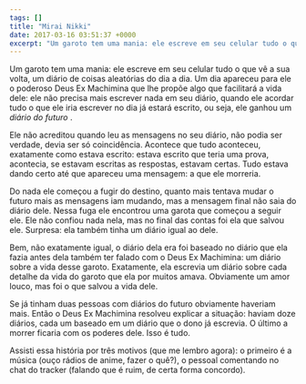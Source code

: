```yaml
---
tags: []
title: "Mirai Nikki"
date: 2017-03-16 03:51:37 +0000
excerpt: "Um garoto tem uma mania: ele escreve em seu celular tudo o que vê a sua volta, um diário de coisas aleatórias do dia a dia. Um dia apareceu..."
---
```


Um garoto tem uma mania: ele escreve em seu celular tudo o que vê a sua volta, um diário de coisas aleatórias do dia a dia. Um dia apareceu para ele o poderoso Deus Ex Machimina que lhe propõe algo que facilitará a vida dele: ele não precisa mais escrever nada em seu diário, quando ele acordar tudo o que ele iria escrever no dia já estará escrito, ou seja, ele ganhou um *diário do futuro* .

Ele não acreditou quando leu as mensagens no seu diário, não podia ser verdade, devia ser só coincidência. Acontece que tudo aconteceu, exatamente como estava escrito: estava escrito que teria uma prova, acontecia, se estavam escritas as respostas, estavam certas. Tudo estava dando certo até que apareceu uma mensagem: a que ele morreria.

Do nada ele começou a fugir do destino, quanto mais tentava mudar o futuro mais as mensagens iam mudando, mas a mensagem final não saia do diário dele. Nessa fuga ele encontrou uma garota que começou a seguir ele. Ele não confiou nada nela, mas no final das contas foi ela que salvou ele. Surpresa: ela também tinha um diário igual ao dele.

Bem, não exatamente igual, o diário dela era foi baseado no diário que ela fazia antes dela também ter falado com o Deus Ex Machimina: um diário sobre a vida desse garoto. Exatamente, ela escrevia um diário sobre cada detalhe da vida do garoto que ela por muitos amava. Obviamente um amor louco, mas foi o que salvou a vida dele.

Se já tinham duas pessoas com diários do futuro obviamente haveriam mais. Então o Deus Ex Machimina resolveu explicar a situação: haviam doze diários, cada um baseado em um diário que o dono já escrevia. O último a morrer ficaria com os poderes dele. Isso é tudo.

Assisti essa história por três motivos (que me lembro agora): o primeiro é a música (ouço rádios de anime, fazer o quê?), o pessoal comentando no chat do tracker (falando que é ruim, de certa forma concordo).